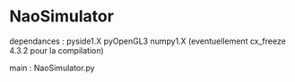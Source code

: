 NaoSimulator
============

dependances : pyside1.X pyOpenGL3 numpy1.X
(eventuellement cx_freeze 4.3.2 pour la compilation)

main : NaoSimulator.py